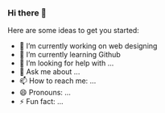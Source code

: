 ### Hi there 👋



Here are some ideas to get you started:

- 🔭 I’m currently working on web designing
- 🌱 I’m currently learning Github
- 🤔 I’m looking for help with ...
- 💬 Ask me about ...
- 📫 How to reach me: ...
- 😄 Pronouns: ...
- ⚡ Fun fact: ...
